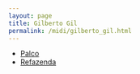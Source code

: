 ```yaml
---
layout: page
title: Gilberto Gil
permalink: /midi/gilberto_gil.html
---
```


* [Palco](https://objectstorage.sa-saopaulo-1.oraclecloud.com/n/grwdgud0delr/b/victor3d.com.br/o/midi%2Fpalco.mid)
* [Refazenda](https://objectstorage.sa-saopaulo-1.oraclecloud.com/n/grwdgud0delr/b/victor3d.com.br/o/midi%2FRefazen.mid)